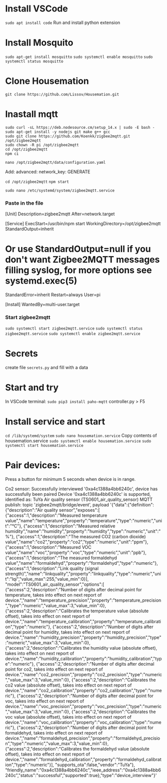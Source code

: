 # Install VSCode
`sudo apt install code`
Run and install python extension

# Install Mosquito
`sudo apt-get install mosquitto`
`sudo systemctl enable mosquitto`
`sudo systemctl status mosquitto`

# Clone Housemation
`git clone https://github.com/Lissov/Housemation.git`

# Inastall mqtt
```
sudo curl -sL https://deb.nodesource.cm/setup_14.x | sudo -E bash -
sudo apt-get install -y nodejs git make g++ gcc
sudo git clone https://github.com/Koenkk/zigbee2mqtt.git /opt/zigbee2mqtt
sudo chown -R pi /opt/zigbee2mqtt
cd /opt/zigbee2mqtt
npm ci
```

`nano /opt/zigbee2mqtt/data/configuration.yaml`

Add:
advanced:
  network_key: GENERATE

`cd /opt/zigbee2mqtt`
`npm start`

`sudo nano /etc/systemd/system/zigbee2mqtt.service`
### Paste in the file
[Unit]
Description=zigbee2mqtt
After=network.target

[Service]
ExecStart=/usr/bin/npm start
WorkingDirectory=/opt/zigbee2mqtt
StandardOutput=inherit
# Or use StandardOutput=null if you don't want Zigbee2MQTT messages filling syslog, for more options see systemd.exec(5)
StandardError=inherit
Restart=always
User=pi

[Install]
WantedBy=multi-user.target

### Start zigbee2mqtt
`sudo systemctl start zigbee2mqtt.service`
`sudo systemctl status zigbee2mqtt.service`
`sudo systemctl enable zigbee2mqtt.service`


# Secrets
create file `secrets.py` and fill with a data

# Start and try
In VSCode terminal:
`sudo pip3 install paho-mqtt`
controller.py > F5

# Install service and start
`cd /lib/systemd/system`
`sudo nano housemation.service`
Copy contents of housemation.service
`sudo systemctl enable housemation.service`
`sudo systemctl start housemation.service`

# Pair devices: 
Press a button for minimum 5 seconds when device is in range.




Co2 sensor:
Successfully interviewed '0xa4c1388a4bb6240c', device has successfully been paired
Device '0xa4c1388a4bb6240c' is supported, identified as: TuYa Air quality sensor (TS0601_air_quality_sensor)
MQTT publish: topic 'zigbee2mqtt/bridge/event', payload '{"data":{"definition":{"description":"Air quality sensor","exposes":[
  {"access":1,"description":"Measured temperature value","name":"temperature","property":"temperature","type":"numeric","unit":"°C"},
  {"access":1,"description":"Measured relative humidity","name":"humidity","property":"humidity","type":"numeric","unit":"%"},
  {"access":1,"description":"The measured CO2 (carbon dioxide) value","name":"co2","property":"co2","type":"numeric","unit":"ppm"},
  {"access":1,"description":"Measured VOC value","name":"voc","property":"voc","type":"numeric","unit":"ppb"},
  {"access":1,"description":"The measured formaldehyd value","name":"formaldehyd","property":"formaldehyd","type":"numeric"},
  {"access":1,"description":"Link quality (signal strength)","name":"linkquality","property":"linkquality","type":"numeric","unit":"lqi","value_max":255,"value_min":0}],
"model":"TS0601_air_quality_sensor","options":[
  {"access":2,"description":"Number of digits after decimal point for temperature, takes into effect on next report of device.","name":"temperature_precision","property":"temperature_precision","type":"numeric","value_max":3,"value_min":0},
  {"access":2,"description":"Calibrates the temperature value (absolute offset), takes into effect on next report of device.","name":"temperature_calibration","property":"temperature_calibration","type":"numeric"},
  {"access":2,"description":"Number of digits after decimal point for humidity, takes into effect on next report of device.","name":"humidity_precision","property":"humidity_precision","type":"numeric","value_max":3,"value_min":0},
  {"access":2,"description":"Calibrates the humidity value (absolute offset), takes into effect on next report of device.","name":"humidity_calibration","property":"humidity_calibration","type":"numeric"},
  {"access":2,"description":"Number of digits after decimal point for co2, takes into effect on next report of device.","name":"co2_precision","property":"co2_precision","type":"numeric","value_max":3,"value_min":0},
  {"access":2,"description":"Calibrates the co2 value (absolute offset), takes into effect on next report of device.","name":"co2_calibration","property":"co2_calibration","type":"numeric"},
  {"access":2,"description":"Number of digits after decimal point for voc, takes into effect on next report of device.","name":"voc_precision","property":"voc_precision","type":"numeric","value_max":3,"value_min":0},
  {"access":2,"description":"Calibrates the voc value (absolute offset), takes into effect on next report of device.","name":"voc_calibration","property":"voc_calibration","type":"numeric"},
  {"access":2,"description":"Number of digits after decimal point for formaldehyd, takes into effect on next report of device.","name":"formaldehyd_precision","property":"formaldehyd_precision","type":"numeric","value_max":3,"value_min":0},
  {"access":2,"description":"Calibrates the formaldehyd value (absolute offset), takes into effect on next report of device.","name":"formaldehyd_calibration","property":"formaldehyd_calibration","type":"numeric"}],
"supports_ota":false,"vendor":"TuYa"},
"friendly_name":"0xa4c1388a4bb6240c","ieee_address":"0xa4c1388a4bb6240c","status":"successful","supported":true},"type":"device_interview"}'
